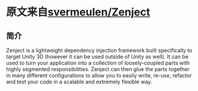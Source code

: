 # 原文来自[svermeulen/Zenject](https://github.com/svermeulen/Zenject/blob/master)

## 简介

Zenject is a lightweight dependency injection framework built specifically to target Unity 3D (however it can be used outside of Unity as well).  It can be used to turn your application into a collection of loosely-coupled parts with highly segmented responsibilities.  Zenject can then glue the parts together in many different configurations to allow you to easily write, re-use, refactor and test your code in a scalable and extremely flexible way.
